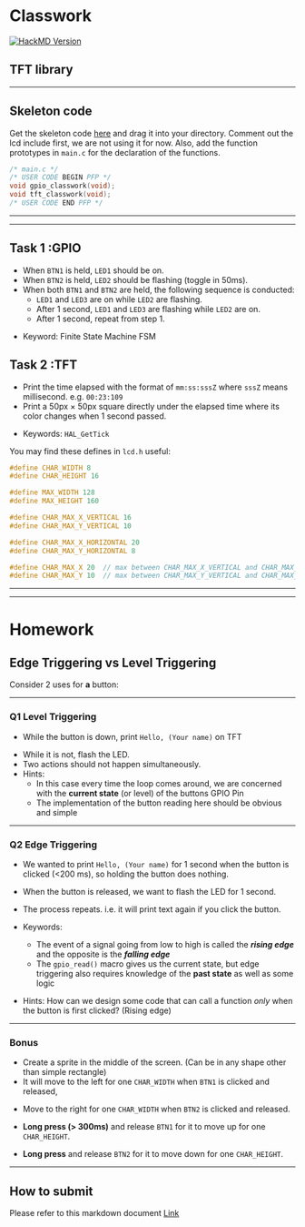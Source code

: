 # **Classwork**

[![HackMD Version](https://img.shields.io/badge/Made%20with-Markdown-1f425.svg)](https://hackmd.io/@ATKTC/HyH3u_9R5)

## TFT library

***
## Skeleton code

Get the skeleton code [here]() and drag it into your directory. Comment out the lcd include first, we are not using it for now. Also, add the function prototypes in `main.c` for the declaration of the functions.

```c
/* main.c */
/* USER CODE BEGIN PFP */
void gpio_classwork(void);
void tft_classwork(void);
/* USER CODE END PFP */
```
***
***
## **Task 1** :GPIO

- When `BTN1` is held, `LED1` should be on.
- When `BTN2` is held, `LED2` should be flashing (toggle in 50ms).
- When both `BTN1` and `BTN2` are held, the following sequence is conducted:
  - `LED1` and `LED3` are on while `LED2` are flashing.
  - After 1 second, `LED1` and `LED3` are flashing while `LED2` are on.
  - After 1 second, repeat from step 1.
* Keyword: Finite State Machine FSM

## **Task 2** :TFT

- Print the time elapsed with the format of `mm:ss:sssZ` where `sssZ` means millisecond. e.g. `00:23:109`
- Print a 50px $\times$ 50px square directly under the elapsed time where its color changes when 1 second passed.
* Keywords: `HAL_GetTick`

You may find these defines in `lcd.h` useful:

```c
#define CHAR_WIDTH 8
#define CHAR_HEIGHT 16

#define MAX_WIDTH 128
#define MAX_HEIGHT 160

#define CHAR_MAX_X_VERTICAL 16
#define CHAR_MAX_Y_VERTICAL 10

#define CHAR_MAX_X_HORIZONTAL 20
#define CHAR_MAX_Y_HORIZONTAL 8

#define CHAR_MAX_X 20  // max between CHAR_MAX_X_VERTICAL and CHAR_MAX_X_HORIZONTAL
#define CHAR_MAX_Y 10  // max between CHAR_MAX_Y_VERTICAL and CHAR_MAX_Y_HORIZONTAL
```
***
***

# **Homework**

## **Edge Triggering vs Level Triggering**

Consider 2 uses for **a** button:
***
### **Q1 Level Triggering** 

- While the button is down, print `Hello, (Your name)` on TFT 
*  While it is not, flash the LED. 
* Two actions should not happen simultaneously.
* Hints:
  - In this case every time the loop comes around, we are concerned with the **current state** (or level) of the buttons GPIO Pin
  - The implementation of the button reading here should be obvious and simple
***
### **Q2 Edge Triggering** 

- We wanted to print `Hello, (Your name)` for 1 second when the button is clicked (<200 ms), so holding the button does nothing. 
* When the button is released, we want to flash the LED for 1 second. 
* The process repeats. i.e. it will print text again if you click the button. 
* Keywords:
  - The event of a signal going from low to high is called the ___rising edge___ and the opposite is the ___falling edge___
  - The `gpio_read()` macro gives us the current state, but edge triggering also requires knowledge of the **past state** as well as some logic

* Hints: How can we design some code that can call a function _only_ when the button is first clicked? (Rising edge)
***
### **Bonus**

- Create a sprite in the middle of the screen. (Can be in any shape other than simple rectangle) 
- It will move to the left for one `CHAR_WIDTH` when `BTN1` is clicked and released, 
* Move to the right for one `CHAR_WIDTH` when `BTN2` is clicked and released. 
- **Long press (> 300ms)** and release `BTN1` for it to move up for one `CHAR_HEIGHT`. 
* **Long press** and release `BTN2` for it to move down for one `CHAR_HEIGHT`. 

***

## How to submit
Please refer to this markdown document [Link](https://github.com/UST-Robotics-Team/Software-Tutorial-2022/blob/main/Homework_demo.md)
